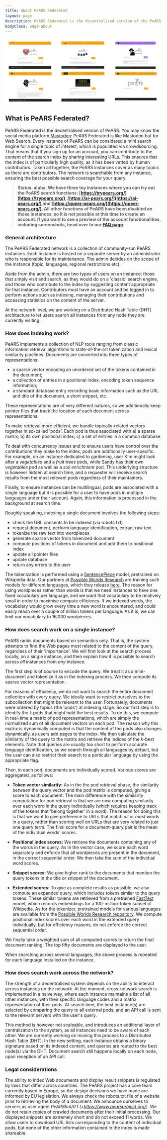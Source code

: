 ```yaml
---
title: About PeARS Federated
layout: page
description: PeARS Federated is the decentralized version of the PeARS Web search engine.
bodyClass: page-about
---
```


![Different instances of PeARS Federated](/images/illustrations/instances.png)



## What is PeARS Federated? 

PeARS Federated is the decentralised version of PeARS. You may know the social media platform [Mastodon](https://joinmastodon.org/): PeARS Federated is like Mastodon but for Web Search. Every instance of PeARS can be considered a mini search engine for a single topic of interest, which is populated via crowdsourcing. That means that if you sign up for an account, you can contribute to the content of the search index by sharing interesting URLs. This ensures that the index is of particularly high quality, as it has been vetted by human contributors. Taken all together, the PeARS instances cover as many topics as there are contributors. The network is searchable from any instance, ensuring the best possible search coverage for your query.

> **Status: alpha. We have three toy instances where you can try out the PeARS search functions: [https://trypears.org/](https://trypears.org/), [https://ai-pears.org/](https://ai-pears.org/) and [https://queer-pears.org/](https://queer-pears.org/). All other functions of PeARS have been disabled on those instances, so it is not possible at this time to create an account. If you want to see a preview of the account functionalities, including screenshots, head over to our [FAQ page](/federated-faq/).**


### General architecture

The PeARS Federated network is a collection of community-run PeARS instances. Each instance is hosted on a separate server by an administrator who is responsible for its maintenance. The admin decides on the scope of the instance (topic, languages, regional restrictions etc).

Aside from the admin, there are two types of users on an instance: those that simply visit and search, as they would do on a 'classic' search engine, and those who contribute to the index by suggesting content appropriate for that instance. Contributors must have an account and be logged in to perform actions such as indexing, managing their contributions and accessing statistics on the content of the server.

At the network level, we are working on a Distributed Hash Table (DHT) architecture to let users search all instances from any node they are currently visiting.



### How does indexing work?

PeARS implements a collection of NLP tools ranging from classic information retrieval algorithms to state-of-the-art tokenization and lexical similarity pipelines. Documents are converted into three types of representations:

* a sparse vector encoding an unordered set of the tokens contained in the document;
* a collection of entries in a positional index, encoding token sequence information;
* a standard database entry recording basic information such as the URL and title of the document, a short snippet, etc.

These representations are of very different natures, so we additionally keep pointer files that track the location of each document across representations. 

To make retrieval more efficient, we bundle topically-related vectors together in so-called 'pods'. Each pod is thus associated with a) a sparse matrix; b) its own positional index; c) a set of entries in a common database.

To deal with concurrency issues and to ensure users have control over the contributions they make to the index, pods are additionally user-specific. For example, on an instance dedicated to gardening, user Kim might look after a *vegetables* and a *fruit trees* pods, while Sandy has their own *vegetables* pod as well as a *soil enrichment* pod. This underlying structure is however hidden at search time, and a requester will receive search results from the most relevant pods regardless of their maintainers.

Finally, to ensure instances can be multilingual, pods are associated with a single language but it is possible for a user to have pods in multiple languages under their account. Again, this information is processed in the background at search time.

Roughly speaking, indexing a single document involves the following steps:

* check the URL consents to be indexed (via robots.txt)
* request document, perform language identification, extract raw text
* tokenize the raw text into wordpieces
* generate sparse vector from tokenized document
* compute positions of tokens in document and add them to positional index
* update all pointer files
* update database
* return any errors to the user

The tokenization is performed using a [SentencePiece](https://github.com/google/sentencepiece) model, pretrained on Wikipedia data. Our partners at [Possible Worlds Research](https://possible-worlds.eu/) are training such models for different languages, which they release [here](https://github.com/possible-worlds-research/pretrained-tokenizers). The reason for using wordpieces rather than words is that we need instances to have one fixed vocabulary per language, and we want that vocabulary to be relatively small in order to maximise compute efficiency. If we indexed words, the vocabulary would grow every time a new word is encountered, and could easily reach over a couple of million tokens per language. As it is, we can limit our vocabulary to 16,000 wordpieces.


### How does search work on a single instance?

PeARS ranks documents based on semantics only. That is, the system attempts to find the Web pages most related to the content of the query, regardless of their 'importance'. We will first look at the search process locally, on a single instance, and then explain how it is possible to search across *all* instances from *any* instance.

The first step is of course to encode the query. We treat it as a mini-document and tokenize it as in the indexing process. We then compute its sparse vector representation.

For reasons of efficiency, we do not want to search the entire document collection with every query. We ideally want to restrict ourselves to the subcollection that might be relevant to the user. Fortunately, documents were ordered by topics (the 'pods') at indexing stage. So our first step is to identify the *k* pods that might hold the best results. To do this, we compute in real-time a matrix of pod representations, which are simply the normalized sum of all document vectors on each pod. The reason why this matrix is dynamically computed is that the content of the pods also changes dynamically, as users add pages to the index. We then calculate the similarity of the query to the matrix and retrieve the indices of the *k*-best elements. Note that queries are usually too short to perform accurate language identification, so we search through all languages by default, but the user can also restrict their search to a particular language by using the appropriate flag.

Then, in each pod, documents are individually scored. Various scores are aggregated, as follows:

* **Token vector similarity:** As in the the pod retrieval phase, the similarity between the query vector and the pod matrix is computed, giving a score to each document. The main difference with the similarity computation for pod retrieval is that we are now computing similarity over each word in the query individually (which requires keeping track of the tokens that 'belong together' in a word). The reason for doing this is that we want to give preference to URLs that match *all* or *most* words in a query, rather than scoring well on URLs that are very related to just one query term. The final score for a document-query pair is the mean of the individual words' scores.

* **Positional index scores:** We retrieve the documents containing any of the words in the query. As in the vector case, we score each word separately and enforce that all wordpieces are present in the document, in the correct sequential order. We then take the sum of the individual word scores.

* **Snippet scores:** We give higher rank to the documents that mention the query tokens in the title or snippet of the document.

* **Extended scores:** To give as complete results as possible, we also compute an expanded query, which includes tokens similar to the query tokens. These similar tokens are retrieved from a pretrained [FastText](https://github.com/facebookresearch/fastText) model, which records embeddings for a 100-million-token subset of Wikipedia. As for the tokenizer, pretrained models for various languages are available from the [Possible Worlds Research repository](https://github.com/possible-worlds-research/pretrained-tokenizers). We compute positional index scores over each word in the extended query individually, but for efficiency reasons, do not enforce the correct sequential order.

We finally take a weighted sum of all computed scores to return the final document ranking. The top fifty documents are displayed to the user.

When searching across several languages, the above process is repeated for each language installed on the instance.



### How does search work across the network?

The strength of a decentralised system depends on the ability to interact across instances on the network. At the moment, cross-network search is implemented in a naive way, where each instance maintains a list of all other instances, with their specific language codes and a matrix representation of their pods. At search time, the best instance(s) are selected by comparing the query to all external pods, and an API call is sent to the relevant servers with the user's query.

This method is however not scaleable, and introduces an additional layer of centralization to the system, as all instances need to be aware of each other. We are currently working on moving this process to a Distributed Hash Table (DHT). In the new setting, each instance obtains a binary signature based on its indexed content, and queries are routed to the best node(s) via the DHT. Document search still happens locally on each node, upon reception of an API call.



### Legal considerations

The ability to index Web documents and display result snippets is regulated by laws that differ across countries. The PeARS project has a core team currently based in Europe, so the design decisions we have made are informed by EU legislation. We always check the robots.txt file of a website prior to retrieving the body of a document. We announce ourselves to servers as user agent *PeARSbot/0.1 (+https://www.pearsproject.org/)*. We do not retain copies of crawled documents after their initial processing. Our displayed snippets are extremely short and do not exceed 11 words. We allow users to download URL lists corresponding to the content of individual pods, but none of the other information contained in the index is made shareable.
